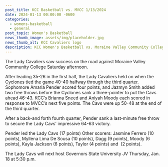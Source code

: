 ```yaml
---
post_title: KCC Basketball vs. MVCC 1/13/2024
date: 2024-01-13 00:00:00 -0600
categories:
  - womens-basketball
  - general
post_topic: Women's Basketball
news_thumb_image: assets/img/placeholder.jpg
news_thumb_alt: KCC Cavaliers logo
description: KCC Women's Basketball vs. Moraine Valley Community College
---
```

The Lady Cavaliers saw success on the road against Moraine Valley Community College Saturday afternoon.

After leading 35-26 in the first half, the Lady Cavaliers held on when the Cyclones tied the game 40-40 halfway through the third quarter. Sophomore Amaria Pender scored four points, and Jazmyn Smith added two free throws before the Cyclones sank a three-pointer to put the Cavs ahead 46-43. KCC’s Brianna Sneed and Aniyah Moody each scored in response to MVCC’s next five points. The Cavs were up 50-48 at the end of the third quarter.

After a back-and forth fourth quarter, Pender sank a last-minute free throw to secure the Lady Cavs’ impressive 64-63 victory.

Pender led the Lady Cavs (17 points) Other scorers: Jasmine Ferrero (10 points), Myllena Lima De Sousa (10 points), Dagg (9 points), Moody (6 points), Kayla Jackson (6 points), Taylor (4 points) and&nbsp; (2 points).

The Lady Cavs will next host Governors State University JV Thursday, Jan. 18 at 5:30 p.m.